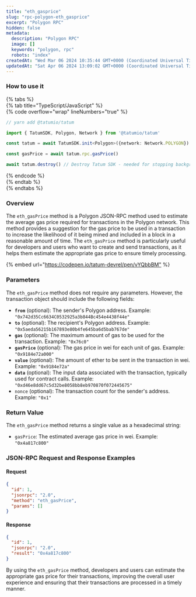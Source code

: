```yaml
---
title: "eth_gasprice"
slug: "rpc-polygon-eth_gasprice"
excerpt: "Polygon RPC"
hidden: false
metadata: 
  description: "Polygon RPC"
  image: []
  keywords: "polygon, rpc"
  robots: "index"
createdAt: "Wed Mar 06 2024 10:35:44 GMT+0000 (Coordinated Universal Time)"
updatedAt: "Sat Apr 06 2024 13:09:02 GMT+0000 (Coordinated Universal Time)"
---
```




### How to use it

{% tabs %}  
{% tab title="TypeScript/JavaScript" %}  
{% code overflow="wrap" lineNumbers="true" %}

```typescript
// yarn add @tatumio/tatum

import { TatumSDK, Polygon, Network } from '@tatumio/tatum'

const tatum = await TatumSDK.init<Polygon>({network: Network.POLYGON})

const gasPrice = await tatum.rpc.gasPrice()

await tatum.destroy() // Destroy Tatum SDK - needed for stopping background jobs
```

{% endcode %}  
{% endtab %}  
{% endtabs %}

### Overview

The `eth_gasPrice` method is a Polygon JSON-RPC method used to estimate the average gas price required for transactions in the Polygon network. This method provides a suggestion for the gas price to be used in a transaction to increase the likelihood of it being mined and included in a block in a reasonable amount of time. The `eth_gasPrice` method is particularly useful for developers and users who want to create and send transactions, as it helps them estimate the appropriate gas price to ensure timely processing.

{% embed url="<https://codepen.io/tatum-devrel/pen/vYQbbBM"> %}

### Parameters

The `eth_gasPrice` method does not require any parameters. However, the transaction object should include the following fields:

- **`from`** (optional): The sender's Polygon address. Example: `"0x742d35Cc6634C0532925a3b844Bc454e4438f44e"`
- **`to`** (optional): The recipient's Polygon address. Example: `"0x5aeda56215b167893e80b4fe645ba6d5bab767de"`
- **`gas`** (optional): The maximum amount of gas to be used for the transaction. Example: `"0x76c0"`
- **`gasPrice`** (optional): The gas price in wei for each unit of gas. Example: `"0x9184e72a000"`
- **`value`** (optional): The amount of ether to be sent in the transaction in wei. Example: `"0x9184e72a"`
- **`data`** (optional): The input data associated with the transaction, typically used for contract calls. Example: `"0xd46e8dd67c5d32be8058bb8eb970870f072445675"`
- `nonce` (optional): The transaction count for the sender's address. Example: `"0x1"`

### Return Value

The `eth_gasPrice` method returns a single value as a hexadecimal string:

- `gasPrice`: The estimated average gas price in wei. Example: `"0x4a817c800"`

### JSON-RPC Request and Response Examples

#### Request

```json
{
  "id": 1,
  "jsonrpc": "2.0",
  "method": "eth_gasPrice",
  "params": []
}
```

#### Response

```json
{
  "id": 1,
  "jsonrpc": "2.0",
  "result": "0x4a817c800"
}
```

By using the `eth_gasPrice` method, developers and users can estimate the appropriate gas price for their transactions, improving the overall user experience and ensuring that their transactions are processed in a timely manner.
